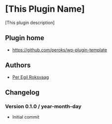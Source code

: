 # [This Plugin Name] 

[This plugin description]

## Plugin home
* https://github.com/peroks/wp-plugin-template

## Authors
* [Per Egil Roksvaag](https://codeable.io/developers/per-egil-roksvaag/)

## Changelog

### Version 0.1.0 / year-month-day
* Initial commit